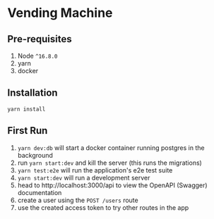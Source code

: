 Vending Machine
===============


Pre-requisites
--------------

1. Node `^16.8.0`
2. yarn
3. docker

Installation
------------

`yarn install`


First Run
---------

1. `yarn dev:db` will start a docker container running postgres in the background
2. run `yarn start:dev` and kill the server (this runs the migrations)
3. `yarn test:e2e` will run the application's e2e test suite
4. `yarn start:dev` will run a development server
5. head to http://localhost:3000/api to view the OpenAPI (Swagger) documentation
6. create a user using the `POST /users` route
7. use the created access token to try other routes in the app 